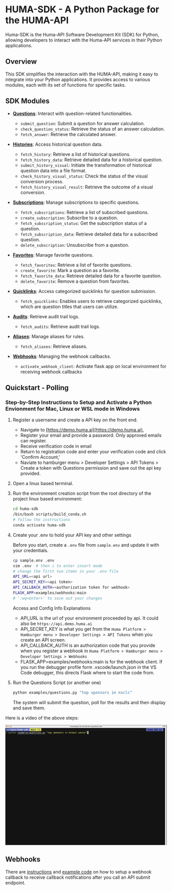 # HUMA-SDK - A Python Package for the HUMA-API

Huma-SDK is the Huma-API Software Development Kit (SDK) for Python, allowing developers to interact with the Huma-API services in their Python applications.

## Overview

This SDK simplifies the interaction with the HUMA-API, making it easy to integrate into your Python applications. It provides access to various modules, each with its set of functions for specific tasks.

## SDK Modules

- [**Questions**](docs/questions.md): Interact with question-related functionalities.
  - `submit_question`: Submit a question for answer calculation.
  - `check_question_status`: Retrieve the status of an answer calculation.
  - `fetch_answer`: Retrieve the calculated answer.

- [**Histories**](docs/histories.md): Access historical question data.
  - `fetch_history`: Retrieve a list of historical questions.
  - `fetch_history_data`: Retrieve detailed data for a historical question.
  - `submit_history_visual`: Initiate the transformation of historical question data into a file format.
  - `check_history_visual_status`: Check the status of the visual conversion process.
  - `fetch_history_visual_result`: Retrieve the outcome of a visual conversion.

- [**Subscriptions**](docs/subscriptions.md): Manage subscriptions to specific questions.
  - `fetch_subscriptions`: Retrieve a list of subscribed questions.
  - `create_subscription`: Subscribe to a question.
  - `fetch_subscription_status`: Get the subscription status of a question.
  - `fetch_subscription_data`: Retrieve detailed data for a subscribed question.
  - `delete_subscription`: Unsubscribe from a question.

- [**Favorites**](docs/favorites.md): Manage favorite questions.
  - `fetch_favorites`: Retrieve a list of favorite questions.
  - `create_favorite`: Mark a question as a favorite.
  - `fetch_favorite_data`: Retrieve detailed data for a favorite question.
  - `delete_favorite`: Remove a question from favorites.

- [**Quicklinks**](docs/quicklinks.md): Access categorized quicklinks for question submission.
  - `fetch_quicklinks`: Enables users to retrieve categorized quicklinks, which are question titles that users can utilize.

- [**Audits**](docs/audits.md): Retrieve audit trail logs.
  - `fetch_audits`: Retrieve audit trail logs.

- [**Aliases**](docs/aliases.md): Manage aliases for rules.
  - `fetch_aliases`: Retrieve aliases.

- [**Webhooks**](docs/webhooks.md): Managing the webhook callbacks.
  - `activate_webhook_client`: Activate flask app on local environment for receiving webhook callbacks

## Quickstart - Polling

### Step-by-Step Instructions to Setup and Activate a Python Envionment for Mac, Linux or WSL mode in Windows

1. Register a username and create a API key on the front end.  
    - Navigate to [https://demo.huma.ai](https://demo.huma.ai),
    - Register your email and provide a password.  Only approved emails can register.
    - Receive verification code in email
    - Return to registration code and enter your verification code and click 'Confirm Account,'
    - Naviate to hamburger menu > Developer Settings > API Tokens > Create a token with Questions permission and save out the api key provided.

2. Open a linux based terminal.

3. Run the environment creation script from the root directory of the project linux based environment:

    ```bash
    cd huma-sdk
    /bin/bash scripts/build_conda.sh
    # follow the instructions
    conda activate huma-sdk
    ```

4. Create your .env to hold your API key and other settings

    Before you start, create a `.env` file from `sample.env` and update it with your credentials.

    ```bash
    cp sample.env .env
    vim .env  # then i to enter insert mode
    # change the first two items in your .env file
    API_URL=<api url>
    API_SECRET_KEY=<api token>
    API_CALLBACK_AUTH=<authorization token for webhook>
    FLASK_APP=examples/webhooks:main
    # ':wq<enter>' to save out your changes
    ```

      Access and Config Info Explanations

      - API_URL is the url of your environment proceeded by api.  It could also be `https://api.demo.huma.ai`
      - API_SECRET_KEY is what you get from the `Huma Platform > Hamburger menu > Developer Settings > API Tokens` when you create an API screen.
      - API_CALLBACK_AUTH is an authorization code that you provide when you register a webhook in `Huma Platform > Hamburger menu > Developer Settings > Webhooks`
      - FLASK_APP=examples/webhooks:main is for the webhook client.  If you run the debugger profile form .vscode/launch.json in the VS Code debugger, this directs Flask where to start the code from.

5. Run the Questions Script (or another one)

    ```bash
    python examples/questions.py "top sponsors in nsclc"
    ```

    The system will submit the question, poll for the results and then display and save them.

Here is a video of the above steps:

<a href="https://drive.google.com/file/d/1xcYfPcwdmcmElH8R7LfNe2-AMgj2rXJj/view?usp=drive_link" target="_blank">
    <img src="images/huma-sdk-polling-still.png" alt="Demo Video" style="width:640px%; height:360;">
</a>

## Webhooks

There are [instructions](docs/webhooks.md) and [example code](examples/webhooks.py) on how to setup a webhook callback to receive callback notifications after you call an API submit endpoint.
